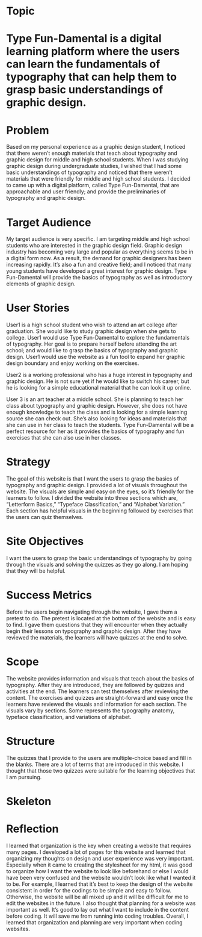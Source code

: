 <h1>Topic<h1/>
<p>Type Fun-Damental is a digital learning platform where the users can learn the fundamentals of typography that can help them to grasp basic understandings of graphic design.</p>
<h1>Problem</h1>
<p>Based on my personal experience as a graphic design student, I noticed that there weren’t enough materials that teach about typography and graphic design for middle and high school students. When I was studying graphic design during undergraduate studies, I wished that I had some basic understandings of typography and noticed that there weren’t materials that were friendly for middle and high school students. I decided to came up with a digital platform, called Type Fun-Damental, that are approachable and user friendly; and provide the preliminaries of typography and graphic design.</p>
<h1>Target Audience</h1>
<p>My target audience is very specific. I am targeting middle and high school students who are interested in the graphic design field. Graphic design industry has becoming very large and popular as everything seems to be in a digital form now. As a result, the demand for graphic designers has been increasing rapidly. It’s also a fun and creative field; and I noticed that many young students have developed a great interest for graphic design. Type Fun-Damental will provide the basics of typography as well as introductory elements of graphic design.</p>
<h1>User Stories</h1>
<p>User1 is a high school student who wish to attend an art college after graduation. She would like to study graphic design when she gets to college. User1 would use Type Fun-Damental to explore the fundamentals of typography. Her goal is to prepare herself before attending the art school; and would like to grasp the basics of typography and graphic design. User1 would use the website as a fun tool to expand her graphic design boundary and enjoy working on the exercises.

User2 is a working professional who has a huge interest in typography and graphic design. He is not sure yet if he would like to switch his career, but he is looking for a simple educational material that he can look it up online. 

User 3 is an art teacher at a middle school. She is planning to teach her class about typography and graphic design. However, she does not have enough knowledge to teach the class and is looking for a simple learning source she can check out. She’s also looking for ideas and materials that she can use in her class to teach the students. Type Fun-Damental will be a perfect resource for her as it provides the basics of typography and fun exercises that she can also use in her classes.</p>
<h1>Strategy</h1>
<p>The goal of this website is that I want the users to grasp the basics of typography and graphic design. I provided a lot of visuals throughout the website. The visuals are simple and easy on the eyes, so it’s friendly for the learners to follow. I divided the website into three sections which are, “Letterform Basics,” “Typeface Classification,” and “Alphabet Variation.” Each section has helpful visuals in the beginning followed by exercises that the users can quiz themselves.</p>
<h1>Site Objectives</h1>
<p>I want the users to grasp the basic understandings of typography by going through the visuals and solving the quizzes as they go along. I am hoping that they will be helpful. </p>
<h1>Success Metrics</h1>
<p>Before the users begin navigating through the website, I gave them a pretest to do. The pretest is located at the bottom of the website and is easy to find. I gave them questions that they will encounter when they actually begin their lessons on typography and graphic design. After they have reviewed the materials, the learners will have quizzes at the end to solve.</p>
<h1>Scope</h1>
<p>The website provides information and visuals that teach about the basics of typography. After they are introduced, they are followed by quizzes and activities at the end. The learners can test themselves after reviewing the content. The exercises and quizzes are straight-forward and easy once the learners have reviewed the visuals and information for each section. The visuals vary by sections. Some represents the typography anatomy, typeface classification, and variations of alphabet. </p>
<h1>Structure</h1>
<p>The quizzes that I provide to the users are multiple-choice based and fill in the blanks. There are a lot of terms that are introduced in this website. I thought that those two quizzes were suitable for the learning objectives that I am pursuing. 
<h1>Skeleton</h1>










<h1>Reflection</h1>
<p>I learned that organization is the key when creating a website that requires many pages. I developed a lot of pages for this website and learned that organizing my thoughts on design and user experience was very important. Especially when it came to creating the stylesheet for my html, it was good to organize how I want the website to look like beforehand or else I would have been very confused and the website wouldn’t look like what I wanted it to be. For example, I learned that it’s best to keep the design of the website consistent in order for the codings to be simple and easy to follow. Otherwise, the website will be all mixed up and it will be difficult for me to edit the websites in the future. I also thought that planning for a website was important as well. It’s good to lay out what I want to include in the content before coding. It will save me from running into coding troubles. Overall, I learned that organization and planning are very important when coding websites.</p>

